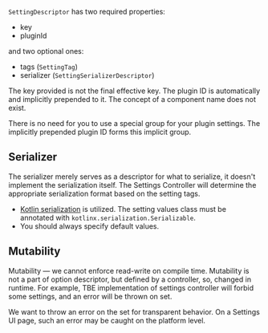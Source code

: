 `SettingDescriptor` has two required properties:

 * key
 * pluginId

and two optional ones:

 * tags (`SettingTag`)
 * serializer (`SettingSerializerDescriptor`)

The key provided is not the final effective key. The plugin ID is automatically and implicitly prepended to it. 
The concept of a component name does not exist. 

There is no need for you to use a special group for your plugin settings. The implicitly prepended plugin ID forms this implicit group.

[//]: # (explain how to create settings descriptor)

## Serializer

The serializer merely serves as a descriptor for what to serialize, it doesn't implement the serialization itself. 
The Settings Controller will determine the appropriate serialization format based on the setting tags.

* [Kotlin serialization](https://github.com/Kotlin/kotlinx.serialization/blob/master/docs/serialization-guide.md) is utilized. 
  The setting values class must be annotated with `kotlinx.serialization.Serializable`. 
* You should always specify default values.

## Mutability
Mutability — we cannot enforce read-write on compile time.
Mutability is not a part of option descriptor, but defined by a controller, so, changed in runtime. 
For example, TBE implementation of settings controller will forbid some settings, and an error will be thrown on set.

We want to throw an error on the set for transparent behavior. On a Settings UI page, such an error may be caught on the platform level.